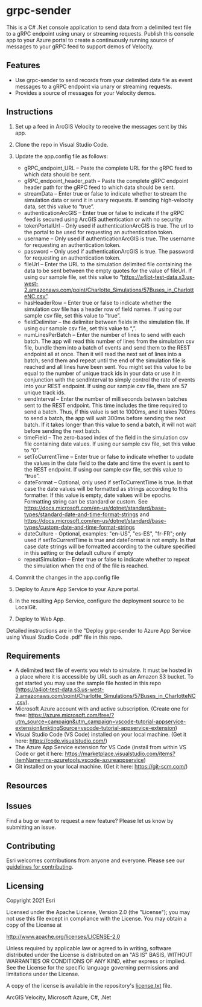 # grpc-sender
This is a C# .Net console application to send data from a delimited text file to a gRPC endpoint using unary or streaming requests. Publish this console app to your Azure portal to create a continuously running source of messages to your gRPC feed to support demos of Velocity.


## Features
* Use grpc-sender to send records from your delimited data file as event messages to a gRPC endpoint via unary or streaming requests. 
* Provides a source of messages for your Velocity demos.

## Instructions

1. Set up a feed in ArcGIS Velocity to receive the messages sent by this app.
2. Clone the repo in Visual Studio Code.
3. Update the app.config file as follows:

    -	gRPC_endpoint_URL – Paste the complete URL for the gRPC feed to which data should be sent.
    -	gRPC_endpoint_header_path – Paste the complete gRPC endpoint header path for the gRPC feed to which data should be sent.
    -	streamData – Enter true or false to indicate whether to stream the simulation data or send it in unary requests. If sending high-velocity data, set this value to “true”.
    -	authenticationArcGIS – Enter true or false to indicate if the gRPC feed is secured using ArcGIS authentication or with no security.
    -	tokenPortalUrl – Only used if authenticationArcGIS is true. The url to the portal to be used for requesting an authentication token.
    -	username – Only used if authenticationArcGIS is true. The username for requesting an authentication token.
    -	password – Only used if authenticationArcGIS is true. The password for requesting an authentication token.
    -	fileUrl – Enter the URL to the simulation delimited file containing the data to be sent between the empty quotes for the value of fileUrl. If using our sample file, set this value to “https://a4iot-test-data.s3.us-west-2.amazonaws.com/point/Charlotte_Simulations/57Buses_in_CharlotteNC.csv”.
    -	hasHeaderRow – Enter true or false to indicate whether the simulation csv file has a header row of field names. If using our sample csv file, set this value to “true”.
    -	fieldDelimiter – the delimiter between fields in the simulation file. If using our sample csv file, set this value to “,”.
    -	numLinesPerBatch – Enter the number of lines to send with each batch. The app will read this number of lines from the simulation csv file, bundle them into a batch of events and send them to the REST endpoint all at once. Then it will read the next set of lines into a batch, send them and repeat until the end of the simulation file is reached and all lines have been sent. You might set this value to be equal to the number of unique track ids in your data or use it in conjunction with the sendInterval to simply control the rate of events into your REST endpoint. If using our sample csv file, there are 57 unique track ids.
    -	sendInterval – Enter the number of milliseconds between batches sent to the REST endpoint. This time includes the time required to send a batch. Thus, if this value is set to 1000ms, and it takes 700ms to send a batch, the app will wait 300ms before sending the next batch. If it takes longer than this value to send a batch, it will not wait before sending the next batch.
    -	timeField – The zero-based index of the field in the simulation csv file containing date values. If using our sample csv file, set this value to “0”.
    -	setToCurrentTime – Enter true or false to indicate whether to update the values in the date field to the date and time the event is sent to the REST endpoint. If using our sample csv file, set this value to “true”. 
    -	dateFormat – Optional, only used if setToCurrentTime is true. In that case the date values will be formatted as strings according to this formatter. If this value is empty, date values will be epochs. Formatting string can be standard or custom. See https://docs.microsoft.com/en-us/dotnet/standard/base-types/standard-date-and-time-format-strings and https://docs.microsoft.com/en-us/dotnet/standard/base-types/custom-date-and-time-format-strings
    -	dateCulture - Optional, examples: "en-US", "es-ES", "fr-FR"; only used if setToCurrentTime is true and dateFormat is not empty. In that case date strings will be formatted according to the culture specified in this setting or the default culture if empty
    -	repeatSimulation – Enter true or false to indicate whether to repeat the simulation when the end of the file is reached.

4. Commit the changes in the app.config file
5. Deploy to Azure App Service to your Azure portal.
6. In the resulting App Service, configure the deployment source to be LocalGit.
7. Deploy to Web App.

Detailed instructions are in the "Deploy grpc-sender to Azure App Service using Visual Studio Code .pdf" file in this repo.

## Requirements

* A delimited text file of events you wish to simulate. It must be hosted in a place where it is accessible by URL such as an Amazon S3 bucket. To get started you may use the sample file hosted in this repo (https://a4iot-test-data.s3.us-west-2.amazonaws.com/point/Charlotte_Simulations/57Buses_in_CharlotteNC.csv).
* Microsoft Azure account with and active subscription. (Create one for free: https://azure.microsoft.com/free/?utm_source=campaign&utm_campaign=vscode-tutorial-appservice-extension&mktingSource=vscode-tutorial-appservice-extension)
* Visual Studio Code (VS Code) installed on your local machine. (Get it here: https://code.visualstudio.com/)
* The Azure App Service extension for VS Code (install from within VS Code or get it here: https://marketplace.visualstudio.com/items?itemName=ms-azuretools.vscode-azureappservice)
* Git installed on your local machine. (Get it here: https://git-scm.com/)


## Resources


## Issues

Find a bug or want to request a new feature?  Please let us know by submitting an issue.

## Contributing

Esri welcomes contributions from anyone and everyone. Please see our [guidelines for contributing](https://github.com/esri/contributing).

## Licensing
Copyright 2021 Esri

Licensed under the Apache License, Version 2.0 (the "License");
you may not use this file except in compliance with the License.
You may obtain a copy of the License at

   http://www.apache.org/licenses/LICENSE-2.0

Unless required by applicable law or agreed to in writing, software
distributed under the License is distributed on an "AS IS" BASIS,
WITHOUT WARRANTIES OR CONDITIONS OF ANY KIND, either express or implied.
See the License for the specific language governing permissions and
limitations under the License.

A copy of the license is available in the repository's [license.txt]( https://github.com/kengorton/event-hub-sender/blob/master/license.txt) file.

ArcGIS Velocity, Microsoft Azure, C#, .Net
